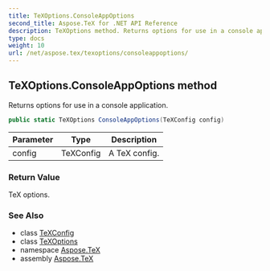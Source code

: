 ```yaml
---
title: TeXOptions.ConsoleAppOptions
second_title: Aspose.TeX for .NET API Reference
description: TeXOptions method. Returns options for use in a console application
type: docs
weight: 10
url: /net/aspose.tex/texoptions/consoleappoptions/
---
```

## TeXOptions.ConsoleAppOptions method

Returns options for use in a console application.

```csharp
public static TeXOptions ConsoleAppOptions(TeXConfig config)
```

| Parameter | Type | Description |
| --- | --- | --- |
| config | TeXConfig | A TeX config. |

### Return Value

TeX options.

### See Also

* class [TeXConfig](../../texconfig/)
* class [TeXOptions](../)
* namespace [Aspose.TeX](../../texoptions/)
* assembly [Aspose.TeX](../../../)



